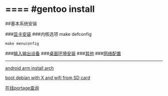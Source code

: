 ====
#gentoo install
====
##基本系统安装

###[显卡安装](https://wiki.gentoo.org/wiki/Intel)
###内核选项
    make defconfig
  
    make menuconfig
  

###[输入输出设备](https://wiki.gentoo.org/wiki/Synaptics)
###[桌面环境安装](https://wiki.gentoo.org/wiki/Evdev)
###[其他](https://wiki.gentoo.org/wiki/X_server)
###[网络配置](https://wiki.gentoo.org/wiki/NetworkManager)

----
[android arm install arch](http://archlinuxarm.org/forum/viewtopic.php?f=27&t=1361&start=40)

[boot debian with X and wifi from SD card](http://forum.xda-developers.com/showthread.php?t=631389)

[在线portage查询](http://www.portagefilelist.de/site/query)
